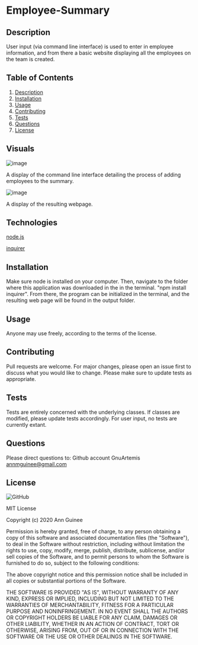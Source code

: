 # Employee-Summary
## Description
User input (via command line interface) is used to enter in employee information, and from there a basic website displaying all the employees on the team is created.

## Table of Contents
1. [Description](#-Description)
1. [Installation](#Installation)
1. [Usage](#Usage)
1. [Contributing](#Contributing)
1. [Tests](#Tests)
1. [Questions](#Questions)
1. [License](#License)

## Visuals 

![image](https://user-images.githubusercontent.com/69055538/95166067-0ced4d80-0762-11eb-9d13-dfa5f9687c8b.png)

A display of the command line interface detailing the process of adding employees to the summary.

![image](https://user-images.githubusercontent.com/69055538/95166163-360dde00-0762-11eb-91bb-cbc5f47fd20b.png)

A display of the resulting webpage.

## Technologies 

[node.js](https://nodejs.org/en/)

[inquirer](https://www.npmjs.com/package/inquirer)

## Installation
Make sure node is installed on your computer. Then, navigate to the folder where this application was downloaded in the in the terminal. "npm install inquirer". From there, the program can be initialized in the terminal, and the resulting web page will be found in the output folder.

## Usage
Anyone may use freely, according to the terms of the license.
    
## Contributing
Pull requests are welcome. For major changes, please open an issue first to discuss what you would like to change. Please make sure to update tests as appropriate.

## Tests

Tests are entirely concerned with the underlying classes. If classes are modified, please update tests accordingly. For user input, no tests are currently extant.

## Questions
Please direct questions to:
Github account GnuArtemis
annmguinee@gmail.com 

## License 

![GitHub](https://img.shields.io/github/license/GnuArtemis/Employee-Summary) 

MIT License

Copyright (c) 2020 Ann Guinee

Permission is hereby granted, free of charge, to any person obtaining a copy
of this software and associated documentation files (the "Software"), to deal
in the Software without restriction, including without limitation the rights
to use, copy, modify, merge, publish, distribute, sublicense, and/or sell
copies of the Software, and to permit persons to whom the Software is
furnished to do so, subject to the following conditions:

The above copyright notice and this permission notice shall be included in all
copies or substantial portions of the Software.

THE SOFTWARE IS PROVIDED "AS IS", WITHOUT WARRANTY OF ANY KIND, EXPRESS OR
IMPLIED, INCLUDING BUT NOT LIMITED TO THE WARRANTIES OF MERCHANTABILITY,
FITNESS FOR A PARTICULAR PURPOSE AND NONINFRINGEMENT. IN NO EVENT SHALL THE
AUTHORS OR COPYRIGHT HOLDERS BE LIABLE FOR ANY CLAIM, DAMAGES OR OTHER
LIABILITY, WHETHER IN AN ACTION OF CONTRACT, TORT OR OTHERWISE, ARISING FROM,
OUT OF OR IN CONNECTION WITH THE SOFTWARE OR THE USE OR OTHER DEALINGS IN THE
SOFTWARE.
